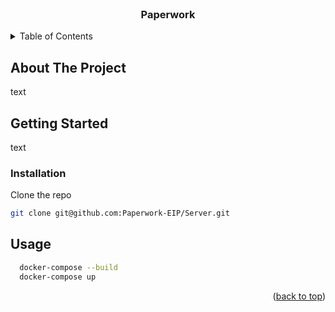 <div id="top"></div>
<br />
<div align="center">
  <h3 align="center">Paperwork</h3>
  </p>
</div>

<details>
  <summary>Table of Contents</summary>
  <ol>
    <li>
      <a href="#about-the-project">About The Project</a>
    </li>
    <li>
      <a href="#getting-started">Getting Started</a>
      <ul>
        <li><a href="#installation">Installation</a></li>
      </ul>
    </li>
    <li><a href="#usage">Usage</a></li>
  </ol>
</details>

## About The Project

text

## Getting Started

text

### Installation

Clone the repo
   ```sh
   git clone git@github.com:Paperwork-EIP/Server.git
   ```

## Usage

```sh
  docker-compose --build
  docker-compose up
```

<p align="right">(<a href="#top">back to top</a>)</p>
